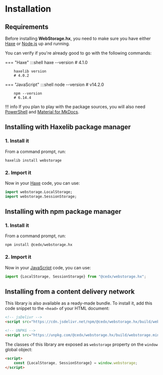 # Installation

## Requirements
Before installing **WebStorage.hx**, you need to make sure you have either
[Haxe](https://haxe.org) or [Node.js](https://nodejs.org) up and running.

You can verify if you're already good to go with the following commands:

=== "Haxe"
		:::shell
		haxe --version
		# 4.1.0

		haxelib version
		# 4.0.2

=== "JavaScript"
		:::shell
		node --version
		# v14.2.0

		npm --version
		# 6.14.4

!!! info
		If you plan to play with the package sources, you will also need
		[PowerShell](https://docs.microsoft.com/en-us/powershell) and [Material for MkDocs](https://squidfunk.github.io/mkdocs-material).

## Installing with Haxelib package manager

### 1. Install it
From a command prompt, run:

``` shell
haxelib install webstorage
```

### 2. Import it
Now in your [Haxe](https://haxe.org) code, you can use:

``` haxe
import webstorage.LocalStorage;
import webstorage.SessionStorage;
```

## Installing with npm package manager

### 1. Install it
From a command prompt, run:

``` shell
npm install @cedx/webstorage.hx
```

### 2. Import it
Now in your [JavaScript](https://developer.mozilla.org/en-US/docs/Web/JavaScript) code, you can use:

``` js
import {LocalStorage, SessionStorage} from "@cedx/webstorage.hx";
```

## Installing from a content delivery network
This library is also available as a ready-made bundle.
To install it, add this code snippet to the `<head>` of your HTML document:

``` html
<!-- jsDelivr -->
<script src="https://cdn.jsdelivr.net/npm/@cedx/webstorage.hx/build/webstorage.min.js"></script>

<!-- UNPKG -->
<script src="https://unpkg.com/@cedx/webstorage.hx/build/webstorage.min.js"></script>
```

The classes of this library are exposed as `webstorage` property on the `window` global object:

``` html
<script>
	const {LocalStorage, SessionStorage} = window.webstorage;
</script>
```
